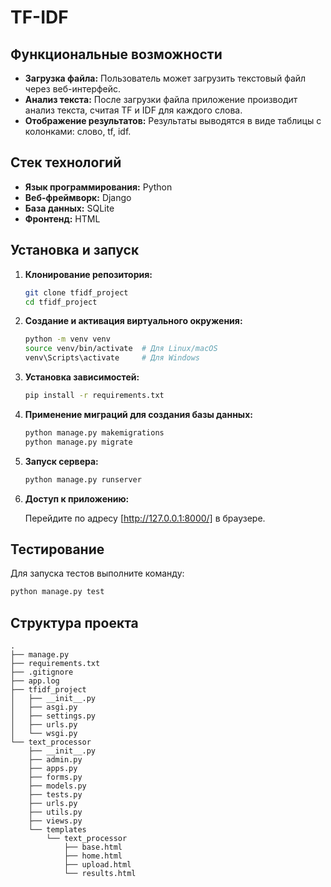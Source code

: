 # TF-IDF 

## Функциональные возможности

- **Загрузка файла:** Пользователь может загрузить текстовый файл через веб-интерфейс.
- **Анализ текста:** После загрузки файла приложение производит анализ текста, считая TF и IDF для каждого слова.
- **Отображение результатов:** Результаты выводятся в виде таблицы с колонками: слово, tf, idf.

## Стек технологий

- **Язык программирования:** Python
- **Веб-фреймворк:** Django
- **База данных:** SQLite
- **Фронтенд:** HTML

## Установка и запуск

1. **Клонирование репозитория:**

   ```bash
   git clone tfidf_project
   cd tfidf_project
   ```

2. **Создание и активация виртуального окружения:**

   ```bash
   python -m venv venv
   source venv/bin/activate  # Для Linux/macOS
   venv\Scripts\activate     # Для Windows
   ```

3. **Установка зависимостей:**

   ```bash
   pip install -r requirements.txt
   ```

4. **Применение миграций для создания базы данных:**

   ```bash
   python manage.py makemigrations
   python manage.py migrate
   ```

5. **Запуск сервера:**

   ```bash
   python manage.py runserver
   ```

6. **Доступ к приложению:**

   Перейдите по адресу [http://127.0.0.1:8000/] в браузере.

## Тестирование

Для запуска тестов выполните команду:

```bash
python manage.py test
```


## Структура проекта

```
.
├── manage.py
├── requirements.txt
├── .gitignore
├── app.log
├── tfidf_project
│   ├── __init__.py
│   ├── asgi.py
│   ├── settings.py
│   ├── urls.py
│   └── wsgi.py
└── text_processor
    ├── __init__.py
    ├── admin.py
    ├── apps.py
    ├── forms.py
    ├── models.py
    ├── tests.py
    ├── urls.py
    ├── utils.py
    ├── views.py
    └── templates
        └── text_processor
            ├── base.html
            ├── home.html
            ├── upload.html
            └── results.html
```
